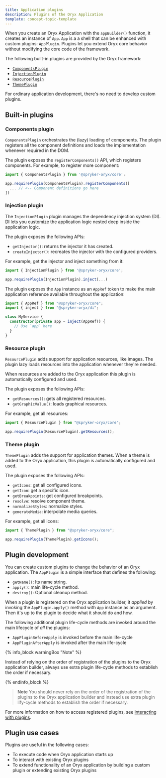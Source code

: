 ```yaml
---
title: Application plugins
description: Plugins of the Oryx Application
template: concept-topic-template
---
```


When you create an Oryx Application with the `appBuilder()` function, it creates an instance of `App`. `App` is a a shell that can be enhanced with custom plugins: `AppPlugin`. Plugins let you extend Oryx core behavior without modifying the core code of the framework.

The following built-in plugins are provided by the Oryx framework:

- [`ComponentsPlugin`](#components-plugin)
- [`InjectionPlugin`](#injection-plugin)
- [`ResourcePlugin`](#resource-plugin)
- [`ThemePlugin`](#theme-plugin)

For ordinary application development, there's no need to develop custom plugins.

## Built-in plugins

### Components plugin

`ComponentsPlugin` orchestrates the (lazy) loading of components. The plugin registers all the component definitions and loads the implementation whenever required in the DOM.

The plugin exposes the `registerComponents()` API, which registers components. For example, to register more component:

```ts
import { ComponentsPlugin } from '@spryker-oryx/core';

app.requirePlugin(ComponentsPlugin).registerComponents([
  ... // <-- Component definitions go here
])
```

### Injection plugin

The `InjectionPlugin` plugin manages the dependency injection system (DI). DI lets you customize the application logic nested deep inside the application logic.

The plugin exposes the following APIs:

- `getInjector()`: returns the injector it has created.
- `createInjector()`: recreates the injector with the configured providers.

For example, get the injector and inject something from it:

```ts
import { InjectionPlugin } from '@spryker-oryx/core';

app.requirePlugin(InjectionPlugin).inject(...)
```

The plugin exposes the `App` instance as an `AppRef` token to make the main application reference available throughout the application:

```ts
import { AppRef } from "@spryker-oryx/core";
import { inject } from "@spryker-oryx/di";

class MyService {
  constructor(private app = inject(AppRef)) {
    // Use `app` here
  }
}
```

### Resource plugin

`ResourcePlugin` adds support for application resources, like images. The plugin lazy loads resources into the application whenever they're needed.

When resources are added to the Oryx application this plugin is automatically configured and used.

The plugin exposes the following APIs:

- `getResources()`: gets all registered resources.
- `getGraphicValue()`: loads graphical resources.

For example, get all resources:

```ts
import { ResourcePlugin } from "@spryker-oryx/core";

app.requirePlugin(ResourcePlugin).getResources();
```

### Theme plugin

`ThemePlugin` adds the support for application themes. When a theme is added to the Oryx application, this plugin is automatically configured and used.

The plugin exposes the following APIs:

- `getIcons`: get all configured icons.
- `getIcon`: get a specific icon.
- `getBreakpoints`: get configured breakpoints.
- `resolve`: resolve component theme.
- `normalizeStyles`: normalize styles.
- `generateMedia`: interpolate media queries.

For example, get all icons:

```ts
import { ThemePlugin } from "@spryker-oryx/core";

app.requirePlugin(ThemePlugin).getIcons();
```

## Plugin development

You can create custom plugins to change the behavior of an Oryx application. The `AppPlugin` is a simple interface that defines the following:

- `getName()`: Its name string.
- `apply()`: main life-cycle method.
- `destroy()`: Optional cleanup method.

When a plugin is registered on the Oryx application builder, it _applied_ by invoking the `AppPlugin.apply()` method with `App` instance as an argument. Then it's up to the plugin to decide what it should do and how.

The following additional plugin life-cycle methods are invoked around the main lifecycle of _all_ the plugins:

- `AppPluginBeforeApply` is invoked before the main life-cycle
- `AppPluginAfterApply` is invoked after the main life-cycle

{% info_block warningBox "Note" %}

Instead of relying on the order of registration of the plugins to the Oryx application builder, always use extra plugin life-cycle methods to establish the order if necessary.

{% endinfo_block %}

> **Note** You should never rely on the order of the registration of the plugins to the Oryx application builder and instead use extra plugin lify-cycle methods to establish the order if necessary.

For more information on how to access registered plugins, see [interacting with plugins](./app.md#interacting-with-plugins).

## Plugin use cases

Plugins are useful in the following cases:

- To execute code when Oryx application starts up
- To interact with existing Oryx plugins
- To extend functionality of an Oryx application by building a custom plugin or extending existing Oryx plugins
